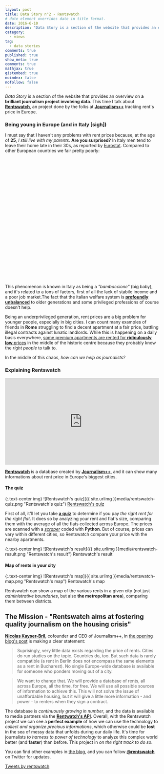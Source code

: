 ```yaml
---
layout: post
title: Data Story n°2 - Rentswatch
# date element overrides date in title format.
date: 2016-6-10
description: "Data Story is a section of the website that provides an overview on a brilliant journalism project involving data. This time I talk about Rentswatch, an project done by the folks at Journalism++ tracking rent's price in Europe."
category:
  - views
tag:
  - data stories
comments: true
published: true
show_meta: true
comments: true
mathjax: true
gistembed: true
noindex: false
nofollow: false
---
```


*Data Story* is a section of the website that provides an overview on **a brilliant journalism project involving data**. This time I talk about [**Rentswatch**](http://www.rentswatch.com/), an project done by the folks at [**Journalism++**](http://www.jplusplus.org/en/) tracking rent's price in Europe.

<!--more-->

### Being young in Europe (and in Italy [sigh])

I must say that I haven't any problems with rent prices because, at the age of **25**, *I still live with my parents*. **Are you surprised?** In Italy men tend to leave their home late in their 30s, as reported by [Eurostat](http://ec.europa.eu/eurostat/product?code=yth_demo_030&language=en&mode=view). Compared to other European countries we fair pretty poorly:

<script src="https://ajax.googleapis.com/ajax/libs/jquery/1.8.2/jquery.min.js">
</script>
<script src="https://code.highcharts.com/highcharts.js">
</script>
<script src="https://code.highcharts.com/modules/exporting.js">
</script>

<div id="container" style="min-width: 310px; height: 400px; margin: 0 auto">
</div>

<script type="text/javascript">

        $('#container').highcharts({
        chart: {
            type: 'column'
        },
        title: {
            text: 'Estimated mean age of leaving the parental household, by sex, 2015'
        },
        subtitle: {
            text: 'Source: <a href="http://ec.europa.eu/eurostat/product?code=yth_demo_030&language=en&mode=view">Eurostat</a>'
        },
        xAxis: {
            categories: [
                'EU-28',
                'Croatia',
                'Italy',
                'Greece',
                'Spain',
                'Turkey',
                'Austria',
                'Belgium',
                'United Kingdom',
                'France',
                'Germany',
                'Netherlands',
                'Estonia',
                'Finland',
                'Denmark',
                'Sweden'
            ],
            crosshair: true
        },
        yAxis: {
            min: 0,
            title: {
                text: 'Years'
            }
        },
        tooltip: {
            headerFormat: '<span style="font-size:10px">{point.key}</span><table>',
            pointFormat: '<tr><td style="color:{series.color};padding:0">{series.name}: </td>' +
                '<td style="padding:0"><b>{point.y:.1f} mean age</b></td></tr>',
            footerFormat: '</table>',
            shared: true,
            useHTML: true
        },
        plotOptions: {
            column: {
                pointPadding: 0.2,
                borderWidth: 0
            }
        },
        series: [{
            name: 'Men',
            data: [27.2, 33.0, 31.3, 30.8, 30.1, 29.8, 26.6, 25.8, 25.3, 24.8, 24.6, 24.5, 24.1, 22.6, 21.5, 19.7]

        }, {
            name: 'Women',
            data: [25.1, 29.6, 29.0, 28.0, 28.0, 24.9, 24.3, 24.1, 23.6, 23.0, 22.9, 22.9, 23.1, 21.1, 20.8, 19.6]

        }]
    });

</script>

This phenomenon is known in Italy as being a *"bamboccione"* (big baby), and it's related to a tons of factors, first of all the lack of stabile income and a poor job market.The fact that the italian welfare system is [**profoundly unbalanced**](https://www.bancaditalia.it/pubblicazioni/altri-atti-seminari/2013/paper-Ferrera.pdf) to older generations and some privileged professions of course doesn't help.

Being an underprivileged generation, rent prices are a big problem for younger people, especially in big cities. I can count many examples of friends in **Rome** struggling to find a decent apartment at a fair price, battling illegal contracts against lunatic landlords. While this is happening on a daily basis everywhere, [some premium apartments are rented for **ridiculously low** prices](https://www.theguardian.com/world/2016/feb/03/rome-reveals-apartments-with-historic-views-rented-out-for-a-few-euros-a-month) in the middle of the historic centre because they probably know the *right people* to talk to.

In the middle of this chaos, *how can we help as journalists?*

### Explaining Rentswatch

<style>.embed-container { position: relative; padding-bottom: 56.25%; height: 0; overflow: hidden; max-width: 100%; } .embed-container iframe, .embed-container object, .embed-container embed { position: absolute; top: 0; left: 0; width: 100%; height: 100%; }</style><div class='embed-container'><iframe src='https://www.youtube.com/embed/_a7g69kXn_o' frameborder='0' allowfullscreen></iframe></div>

[**Rentswatch**](http://www.rentswatch.com/) is a database created by [**Journalism++**](http://www.jplusplus.org/en/), and it can show many informations about rent price in Europe's biggest cities.

#### The quiz

{:.text-center img}
![Rentswatch's quiz]({{ site.urlimg }}media/rentswatch-quiz.png "Rentswatch's quiz") [Rentswatch's quiz](http://www.rentswatch.com/#!/quiz/)

First of all, it'll let you take [**a quiz**](http://www.rentswatch.com/#!/quiz/) to determine if you pay *the right rent for the right flat*. It does so by analyzing your rent and flat's size, comparing them with the average of all the flats collected across Europe. The prices are scanned with a [*scraper*](http://blog.rentswatch.com/writing-scrapers/) coded with **Python**. But of course, prices can vary within different cities, so Rentswatch compare your price with the nearby apartments.

{:.text-center img}
![Rentswatch's result]({{ site.urlimg }}media/rentswatch-result.png "Rentswatch's result") Rentswatch's result

#### Map of rents in your city

{:.text-center img}
![Rentswatch's map]({{ site.urlimg }}media/rentswatch-map.png "Rentswatch's map") Rentswatch's map

Rentswatch can show a map of the various rents in a given city (not just *administrative boundaries*, but also **the metropolitan area**), comparing them between districts.

## The Mission - "Rentswatch aims at fostering quality journalism on the housing crisis"

[**Nicolas Kayser-Bril**](https://twitter.com/nicolaskb), cofounder and CEO of Journalism++, in [the opening blog's post](http://blog.rentswatch.com/all-the-rents-all-the-time/) is making a clear statement:

> Suprisingly, very little data exists regarding the price of rents. Cities do run studies on the topic. Countries do, too. But such data is rarely compatible (a rent in Berlin does not encompass the same elements as a rent in Bucharest). No single Europe-wide database is available for someone who ponders moving out of a city.

> We want to change that. We will provide a database of rents, all across Europe, all the time, for free. We will use all possible sources of information to achieve this. This will not solve the issue of unaffordable housing, but it will give a little more information - and power - to renters when they sign a contract.

The database is *continuously growing in number*, and the data is available to media partners via the [**Rentwatch's API**](http://blog.rentswatch.com/api/). Overall, with the Rentswatch project we can see a **perfect example** of how we can use the technology to *collect and organize precious informations*, which otherwise could be **lost** in the sea of messy data that unfolds during our daily life. It's time for journalists *to harness to power of technology* to analyze this complex world better (and **faster**) than before. This project in *on the right track to do so*.

You can find other examples in [the blog](http://blog.rentswatch.com/), and you can follow [**@rentswatch**](https://twitter.com/rentswatch) on Twitter for updates.

<a class="twitter-timeline" data-width="500" data-height="500" data-dnt="true" href="https://twitter.com/rentswatch">Tweets by rentswatch</a> <script async src="//platform.twitter.com/widgets.js" charset="utf-8"></script>
